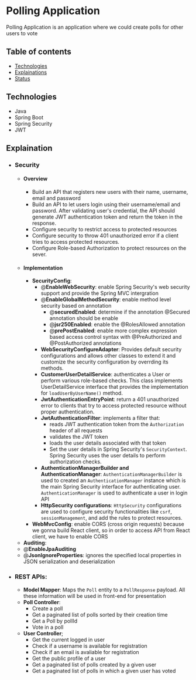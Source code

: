 # Polling Application
Polling Application is an application where we could create polls for other users to vote

## Table of contents
* [Technologies](#Technologies)
* [Explainations](#Explaination)
* [Status](#Status)

## Technologies
* Java
* Spring Boot
* Spring Security
* JWT

## Explaination
  * ### Security
    * #### Overview
      * Build an API that registers new users with their name, username, email and password
      * Build an API to let users login using their username/email and password. After validating user's credential, the API should generate JWT authentication token and return the token in the response.
      * Configure security to restrict access to protected resources
      * Configure security to throw 401 unauthorized error if a client tries to access protected resources.
      * Configure Role-based Authorization to protect resources on the sever.
    * #### Implementation
      * **SecurityConfig**:
        * @**EnableWebSecurity**: enable Spring Security's web security support and provide the Spring MVC intergration
        * @**EnableGlobalMethodSecurity**: enable method level security based on annotation
          * @**securedEnabled**: determine if the annotation @Secured annotation should be enable
          * @**jsr250Enabled**: enable the @RolesAllowed annotation
          * @**prePostEnabled**: enable more complex expression based access control syntax with @PreAuthorized and @PostAuthorized annotations
        * **WebSecurityConfigureAdapter**: Provides default security configurations and allows other classes to extend it and customize the security configuration by overrding its methods.
        * **CustomerUserDetailService**: authenticates a User or perform various role-based checks. This class implements UserDetailService interface that provides the implementation for `loadUserByUserName()` method.
        * **JwtAuthenticationEntryPoint**: return a 401 unauthorized error to clients that try to access protected resource without proper authentication. 
        * **JwtAuthenticationFilter**: implements a filter that:
          * reads JWT authentication token from the `Àuthorization` header of all requests
          * validates the JWT token
          * loads the user details associated with that token
          * Set the user details in Spring Security's `SecurityContext`. Spring Security uses the user details to perform authorization checks.
        * **AuthenticationManagerBuilder and AuthenticationManager**: `AuthenticationManagerBuilder` is used to created an `AuthenticationManager` instance which is the main Spring Security interface for authenticating user. `AuthenticationManager` is used to authenticate a user in login API
        * **HttpSecurity configurations**: `HttpSecurity` configurations are used to configure security functionalities like `csrf`, `sessionManagement`, and add the rules to protect resources.
      * **WebMvcConfig**: enable CORS (cross origin requests) because we gonna build React client, so in order to access API from React client, we have to enable CORS 
    * **Auditing**:
     * @**EnableJpaAuditing**
     * @**JsonIgnoreProperties**: ignores the specified local properties in JSON serialization and deserialization
  * ### REST APIs:
    * **Model Mapper**: Maps the `Poll` entity to a `PollResponse` payload. All these information will be used in front-end for presentation
    * **Poll Controller**:
      * Create a poll
      * Get a paginated list of polls sorted by their creation time
      * Get a Poll by pollId
      * Vote in a poll
    * **User Controller**;
      * Get the current logged in user
      * Check if a username is available for registration
      * Check if an email is avaliable for registration
      * Get the public profile of a user
      * Get a paginated list of polls created by a given user
      * Get a paginated list of polls in which a given user has voted
